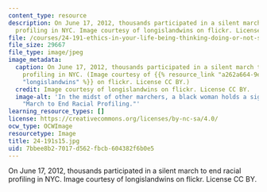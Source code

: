 ```yaml
---
content_type: resource
description: On June 17, 2012, thousands participated in a silent march to end racial
  profiling in NYC. Image courtesy of longislandwins on flickr. License CC BY.
file: /courses/24-191-ethics-in-your-life-being-thinking-doing-or-not-spring-2015/7bbee8b27017d562fbcb604382f6b0e5_24-191s15.jpg
file_size: 29667
file_type: image/jpeg
image_metadata:
  caption: On June 17, 2012, thousands participated in a silent march to end racial
    profiling in NYC. (Image courtesy of {{% resource_link "a262a664-9eb5-4ee9-9b58-c18304542db0"
    "longislandwins" %}} on flickr. License CC BY.)
  credit: Image courtesy of longislandwins on flickr. License CC BY.
  image-alt: 'In the midst of other marchers, a black woman holds a sign reading:
    "March to End Racial Profiling."'
learning_resource_types: []
license: https://creativecommons.org/licenses/by-nc-sa/4.0/
ocw_type: OCWImage
resourcetype: Image
title: 24-191s15.jpg
uid: 7bbee8b2-7017-d562-fbcb-604382f6b0e5
---
```

On June 17, 2012, thousands participated in a silent march to end racial profiling in NYC. Image courtesy of longislandwins on flickr. License CC BY.